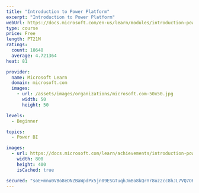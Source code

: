```yaml
---
title: "Introduction to Power Platform"
excerpt: "Introduction to Power Platform"
webUrl: https://docs.microsoft.com/en-us/learn/modules/introduction-power-platform/
type: course
price: Free
length: PT21M
ratings:
  count: 18648
  average: 4.721364
heat: 81

provider:
  name: Microsoft Learn
  domain: microsoft.com
  images:
    - url: /assets/images/organizations/microsoft.com-50x50.jpg
      width: 50
      height: 50

levels:
  - Beginner

topics:
  - Power BI

images:
  - url: https://docs.microsoft.com/learn/achievements/introduction-power-platform-social.png
    width: 800
    height: 400
    isCached: true

secured: "soE+mnu0VBo8eDNZBaWpdPx5jn09ESGTuqhJmBo8kQrYr8oz2cc8hJL7VQ7OR7/S/ucMSATtCSAsqlTKU0S0Bc4g5LzfGn9E2BnXyJniAcbCMRglUwVjFSs8WZ/PfSU/KZowjBDO66nR+bZpFbsQ21PVdwKCrEwJdYRi5hgnzcjQyOYVDIUqRIFGgaUvsMFUuzEKT0dewX1KzMfQNOvCdwEMllQj5K2Gh6bz/KUeZgD/QvopS6ST/NR5QrL/WHJJ1gq5cu7E5QTtemAjNffDlTBi+Wl10SPgmZHmczAMMkgOsg0iCbz+zr3QtkeuEhYFAReQPeWORbnbekQnoMpicrIDmZ72u3DZiiHk7eqNHkGg1Xeh5hjG62ZztLZg7KX6R5PWopdLrTUKZuFQxMQf0BM6gSzarpGHRmo+Odxf8tDyNJ7HS6EJrNdlTlOcggsT;BCjdpAQXGkYnnOt7aYms5w=="
---
```


